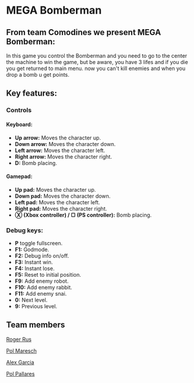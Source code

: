# MEGA Bomberman

## From team Comodines we present MEGA Bomberman:

In this game you control the Bomberman and you need to go to the center the machine to win the game, but be aware, you have 3 lifes and if you die you get returned to main menu. now you can't kill enemies and when you drop a bomb u get points.

## Key features:

### Controls
#### Keyboard:

- **Up arrow:** Moves the character up.
- **Down arrow:** Moves the character down.
- **Left arrow:** Moves the character left.
- **Right arrow:** Moves the character right.
- **D:** Bomb placing.

#### Gamepad:

- **Up pad:** Moves the character up.
- **Down pad:** Moves the character down.
- **Left pad:** Moves the character left.
- **Right pad:** Moves the character right.
- **&#9421; (Xbox controller) / ▢ (PS controller):** Bomb placing.
### Debug keys:
- **P** toggle fullscreen.
- **F1:** Godmode.
- **F2:** Debug info on/off.
- **F3:** Instant win.
- **F4:** Instant lose.
- **F5:** Reset to initial position.
- **F9:** Add enemy robot.
- **F10:** Add enemy rabbit.
- **F11:** Add enemy snai.
- **0:** Next level.
- **9:** Previous level.

## Team members

[Roger Rus](https://github.com/rusroger)

[Pol Maresch](https://github.com/rayolop20)

[Alex Garcia](https://github.com/MaralGS)

[Pol Pallares](https://github.com/Zeta115)


